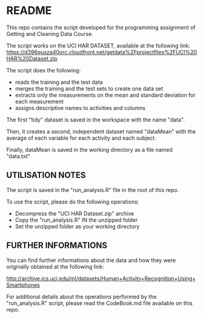 # README
This repo contains the script developed for the programming assignment of Getting and Cleaning Data Course.

The script works on the UCI HAR DATASET, available at the following link:
 https://d396qusza40orc.cloudfront.net/getdata%2Fprojectfiles%2FUCI%20HAR%20Dataset.zip

The script does the following:
* reads the training and the test data 
* merges the training and the test sets to create one data set
* extracts only the measurements on the mean and standard deviation for each measurement
* assigns descriptive names to activities and columns 

The first "tidy" dataset is saved in the workspace with the name "data".

Then, it creates a second, independent dataset named "dataMean" with the average of each variable for each activity and each subject.

Finally, dataMean is saved in the working directory as a file named "data.txt"

## UTILISATION NOTES

The script is saved in the "run_analysis.R" file in the root of this repo.

To use the script, please do the following operations:
* Decompress the "UCI HAR Dataset.zip" archive
* Copy the "run_analysis.R" IN the unzipped folder
* Set the unzipped folder as your working directory

## FURTHER INFORMATIONS
You can find further informations about the data and how they were originally obtained at the following link:

http://archive.ics.uci.edu/ml/datasets/Human+Activity+Recognition+Using+Smartphones

For additional details about the operations performed by the "run_analysis.R" script, please read the CodeBook.md file available on this repo.